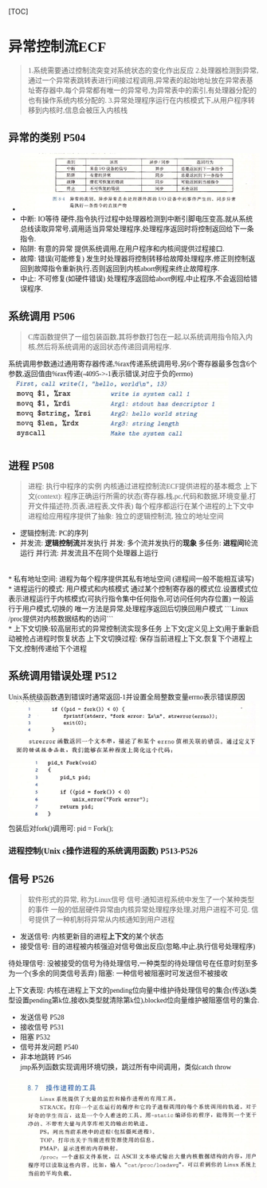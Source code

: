 [TOC]
<font face = "Consolas">

# 异常控制流ECF
> 1.系统需要通过控制流突变对系统状态的变化作出反应
2.处理器检测到异常,通过一个异常表跳转表进行间接过程调用,异常表的起始地址放在异常表基址寄存器中,每个异常都有唯一的异常号,为异常表中的索引,有处理器分配的也有操作系统内核分配的.
3.异常处理程序运行在内核模式下,从用户程序转移到内核时,信息会被压入内核栈

## 异常的类别 P504
* ![异常的类别](./pics/9/1.1异常的类别.png)
* 中断: IO等待
硬件,指令执行过程中处理器检测到中断引脚电压变高,就从系统总线读取异常号,调用适当异常处理程序,处理程序返回时将控制返回给下一条指令.
* 陷阱: 有意的异常
提供系统调用,在用户程序和内核间提供过程接口.
* 故障: 错误(可能修复)
发生时处理器将控制转移给故障处理程序,修正则控制返回到故障指令重新执行,否则返回到内核abort例程来终止故障程序.
* 中止: 不可修复(如硬件错误)
处理程序返回给abort例程,中止程序,不会返回给错误程序.

## 系统调用 P506
> C库函数提供了一组包装函数,其将参数打包在一起,以系统调用指令陷入内核,然后将系统调用的返回状态传递回调用程序.

系统调用参数通过通用寄存器传递,%rax传递系统调用号,另6个寄存器最多包含6个参数,返回值由%rax传递(-4095->-1表示错误,对应于负的errno)
![1.2write系统调用汇编](./pics/9/1.2write系统调用汇编.png)

## 进程 P508
> 进程: 执行中程序的实例
内核通过进程控制流ECF提供进程的基本概念
上下文(context): 程序正确运行所需的状态(寄存器,栈,pc,代码和数据,环境变量,打开文件描述符,页表,进程表,文件表)
每个程序都运行在某个进程的上下文中
进程给应用程序提供了抽象: 独立的逻辑控制流, 独立的地址空间

* 逻辑控制流: PC的序列
* 并发流: **逻辑控制流**并发执行
    并发: 多个流并发执行的**现象**
    多任务: **进程间**轮流运行
    并行流: 并发流且不在同个处理器上运行
<br/>
* 私有地址空间: 进程为每个程序提供其私有地址空间 (进程间一般不能相互读写)
<br/>
* 进程运行的模式: 用户模式和内核模式
    通过某个控制寄存器的模式位.设置模式位表示进程运行于内核模式(可执行指令集中任何指令,可访问任何内存位置)
    一般运行于用户模式,切换的 唯一方法是异常,处理程序返回后切换回用户模式
    ```Linux /proc提供对内核数据结构的访问```
<br/>
* 上下文切换:较高层形式的异常控制流实现多任务
    上下文(定义见上文)用于重新启动被抢占进程时恢复状态
    上下文切换过程: 保存当前进程上下文,恢复下个进程上下文,控制传递给下个进程

## 系统调用错误处理 P512
Unix系统级函数遇到错误时通常返回-1并设置全局整数变量errno表示错误原因
![1.3系统调用错误处理](./pics/9/1.3系统调用错误处理.png)
![1.4系统调用错误处理包装函数](./pics/9/1.4系统调用错误处理包装函数.png)
包装后对fork()调用可: pid = Fork();

### 进程控制(Unix c操作进程的系统调用函数) P513-P526

## 信号 P526
> 软件形式的异常, 称为Linux信号
信号:通知进程系统中发生了一个某种类型的事件
一般的低层硬件异常由内核异常处理程序处理,对用户进程不可见.
信号提供了一种机制将异常从内核通知到用户进程

* 发送信号: 内核更新目的进程**上下文**的某个状态
* 接受信号: 目的进程被内核强迫对信号做出反应(忽略,中止,执行信号处理程序)

待处理信号: 没被接受的信号为待处理信号,一种类型的待处理信号在任意时刻至多为一个(多余的同类信号丢弃)
阻塞: 一种信号被阻塞时可发送但不被接收

上下文表现: 内核在进程上下文的pending位向量中维护待处理信号的集合(传送k类型设置pending第k位,接收k类型就清除第k位),blocked位向量维护被阻塞信号的集合.

* 发送信号 P528
* 接收信号 P531
* 阻塞 P532
* 信号并发问题 P540
* 非本地跳转 P546  
    jmp系列函数实现调用环境切换，跳过所有中间调用，类似catch throw

![1.5Linux操作进程工具](./pics/9/1.5Linux操作进程工具.png)